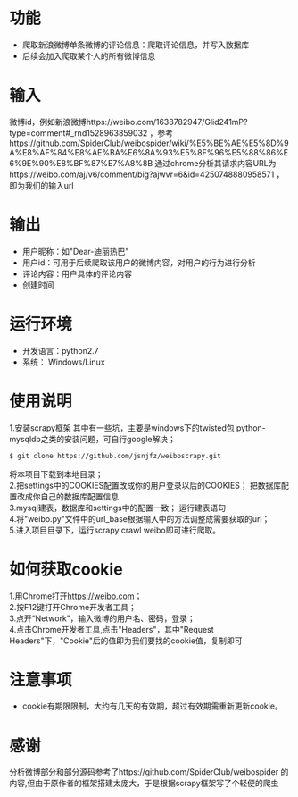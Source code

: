 # 功能
- 爬取新浪微博单条微博的评论信息：爬取评论信息，并写入数据库
- 后续会加入爬取某个人的所有微博信息


# 输入
微博id，例如新浪微博https://weibo.com/1638782947/Glid241mP?type=comment#_rnd1528963859032 ，参考https://github.com/SpiderClub/weibospider/wiki/%E5%BE%AE%E5%8D%9A%E8%AF%84%E8%AE%BA%E6%8A%93%E5%8F%96%E5%88%86%E6%9E%90%E8%BF%87%E7%A8%8B 通过chrome分析其请求内容URL为https://weibo.com/aj/v6/comment/big?ajwvr=6&id=4250748880958571 ，即为我们的输入url

# 输出
- 用户昵称：如"Dear-迪丽热巴"
- 用户id：可用于后续爬取该用户的微博内容，对用户的行为进行分析
- 评论内容：用户具体的评论内容
- 创建时间

# 运行环境
- 开发语言：python2.7
- 系统： Windows/Linux

# 使用说明
1.安装scrapy框架
其中有一些坑，主要是windows下的twisted包 python-mysqldb之类的安装问题，可自行google解决；
```bash
$ git clone https://github.com/jsnjfz/weiboscrapy.git
```
将本项目下载到本地目录；<br>
2.把settings中的COOKIES配置改成你的用户登录以后的COOKIES；
把数据库配置改成你自己的数据库配置信息<br>
3.mysql建表，数据库和settings中的配置一致；
运行建表语句<br>
4.将"weibo.py"文件中的url_base根据输入中的方法调整成需要获取的url；<br>
5.进入项目目录下，运行scrapy crawl weibo即可进行爬取。

# 如何获取cookie
1.用Chrome打开<https://weibo.com>；<br>
2.按F12键打开Chrome开发者工具；<br>
3.点开“Network”，输入微博的用户名、密码，登录；<br>
4.点击Chrome开发者工具,点击"Headers"，其中"Request Headers"下，"Cookie"后的值即为我们要找的cookie值，复制即可

# 注意事项
- cookie有期限限制，大约有几天的有效期，超过有效期需重新更新cookie。

# 感谢
分析微博部分和部分源码参考了https://github.com/SpiderClub/weibospider
的内容,但由于原作者的框架搭建太庞大，于是根据scrapy框架写了个轻便的爬虫